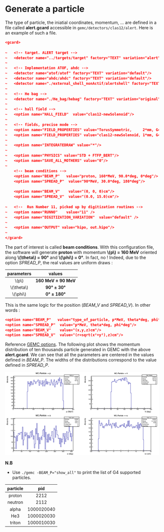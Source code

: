 # Generate a particle

The type of particle, the iniatial coordinates, momentum, ... are defined in a file called **alert.gcard** accessible in `gemc/detectors/clas12/alert`. Here is an example  of such a file.

``` json
<gcard>
	
~	<!-- target. ALERT target -->
~	<detector name="../targets/target" factory="TEXT" variation="alert"/> 
~		
~	<!-- Implementation ATOF, ahdc -->
~	<detector name="atof/atof" factory="TEXT" variation="default"/>
~	<detector name="ahdc/ahdc" factory="TEXT" variation="default"/>
~	<detector name="./external_shell_nonActif/alertshell" factory="TEXT" variation="original"/>
~
~	<!-- He bag -->
~	<detector name="./He_bag/hebag" factory="TEXT" variation="original"/>
~
~	<!-- hall field -->
~	<option name="HALL_FIELD"  value="clas12-newSolenoid"/>
~
~	<!-- fields, precise mode -->
~	<option name="FIELD_PROPERTIES" value="TorusSymmetric,     2*mm, G4ClassicalRK4, linear"/>
~	<option name="FIELD_PROPERTIES" value="clas12-newSolenoid, 1*mm, G4ClassicalRK4, linear"/>
~
~	<option name="INTEGRATEDRAW" value="*"/>
~
~	<option name="PHYSICS" value="STD + FTFP_BERT"/>
~	<option name="SAVE_ALL_MOTHERS" value="0"/>
~	
	<!-- beam conditions -->
	<option name="BEAM_P"   value="proton, 160*MeV, 90.0*deg, 0*deg"/>
 	<option name="SPREAD_P"  value="90*MeV, 30.0*deg, 180*deg"/>
	
	<option name="BEAM_V"    value="(0, 0, 0)cm"/>
	<option name="SPREAD_V"  value="(0.0, 15.0)cm"/>

~	<!--  Run Number 11, picked up by digitization routines -->
~	<option name="RUNNO"    value="11" />
~	<option name="DIGITIZATION_VARIATION"  value="default" />
~	
~	<option name="OUTPUT" value="hipo, out.hipo"/>
~
</gcard>
```

The part of interest is called **beam conditions**. With this configuration file, the software will generate **proton** with momentum **\\(p\\) = 160 MeV** oriented along **\\(\theta\\) = 90°** and **\\(\phi\\) = 0°**. In fact, no ! Indeed, due to the option *SPREAD_P*, the real values are uniform draws : 

parameters | values
:---: | :---:
\\(p\\) | **160 MeV ± 90 MeV** 
\\(\theta\\) |**90° ± 30°**  
\\(\phi\\)  | **0° ± 180°**

This is the same logic for the position (*BEAM_V* and *SPREAD_V*). In other words :

``` json
<option name="BEAM_P"   value="type_of_particle, p*MeV, theta*deg, phi*deg"/>
<option name="SPREAD_P"  value="p*MeV, theta*deg, phi*deg"/>
<option name="BEAM_V"    value="(x,y,z)cm"/>
<option name="SPREAD_V"  value="(r=sqrt(x²+y²),z)cm"/>
```

Reference [GEMC options](https://gemc.jlab.org/gemc/html/documentation/options.html#gcard). The following plot shows the momentum distribution of ten thousands particle generated in GEMC with the above **alert.gcard**. We can see that all the parameters are centered in the values defined in *BEAM_P*. The widths of the distributions correspond to the value defined in *SPREAD_P*. 

![mc_particle.png](./mc_particle.png)

**N.B**

- Use `./gemc -BEAM_P="show_all"` to print the list of G4 supported particles.

particle | pid
:---: | :---:
proton | 2212
neutron | 2112
alpha  | 1000020040
He3    | 1000020030
triton | 1000010030
